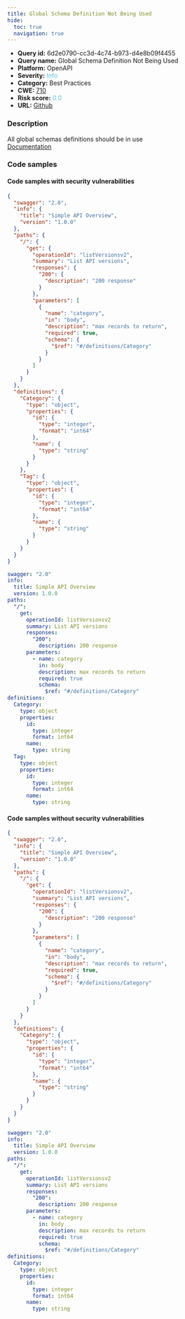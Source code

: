 ```yaml
---
title: Global Schema Definition Not Being Used
hide:
  toc: true
  navigation: true
---
```


<style>
  .highlight .hll {
    background-color: #ff171742;
  }
  .md-content {
    max-width: 1100px;
    margin: 0 auto;
  }
</style>

-   **Query id:** 6d2e0790-cc3d-4c74-b973-d4e8b09f4455
-   **Query name:** Global Schema Definition Not Being Used
-   **Platform:** OpenAPI
-   **Severity:** <span style="color:#5bc0de">Info</span>
-   **Category:** Best Practices
-   **CWE:** <a href="https://cwe.mitre.org/data/definitions/710.html" onclick="newWindowOpenerSafe(event, 'https://cwe.mitre.org/data/definitions/710.html')">710</a>
-   **Risk score:** <span style="color:#5bc0de">0.0</span>
-   **URL:** [Github](https://github.com/Checkmarx/kics/tree/master/assets/queries/openAPI/2.0/unused_schema_definition)

### Description
All global schemas definitions should be in use<br>
[Documentation](https://swagger.io/specification/v2/#definitionsObject)

### Code samples
#### Code samples with security vulnerabilities
```json title="Positive test num. 1 - json file" hl_lines="44"
{
  "swagger": "2.0",
  "info": {
    "title": "Simple API Overview",
    "version": "1.0.0"
  },
  "paths": {
    "/": {
      "get": {
        "operationId": "listVersionsv2",
        "summary": "List API versions",
        "responses": {
          "200": {
            "description": "200 response"
          }
        },
        "parameters": [
          {
            "name": "category",
            "in": "body",
            "description": "max records to return",
            "required": true,
            "schema": {
              "$ref": "#/definitions/Category"
            }
          }
        ]
      }
    }
  },
  "definitions": {
    "Category": {
      "type": "object",
      "properties": {
        "id": {
          "type": "integer",
          "format": "int64"
        },
        "name": {
          "type": "string"
        }
      }
    },
    "Tag": {
      "type": "object",
      "properties": {
        "id": {
          "type": "integer",
          "format": "int64"
        },
        "name": {
          "type": "string"
        }
      }
    }
  }
}

```
```yaml title="Positive test num. 2 - yaml file" hl_lines="29"
swagger: "2.0"
info:
  title: Simple API Overview
  version: 1.0.0
paths:
  "/":
    get:
      operationId: listVersionsv2
      summary: List API versions
      responses:
        "200":
          description: 200 response
      parameters:
        - name: category
          in: body
          description: max records to return
          required: true
          schema:
            $ref: "#/definitions/Category"
definitions:
  Category:
    type: object
    properties:
      id:
        type: integer
        format: int64
      name:
        type: string
  Tag:
    type: object
    properties:
      id:
        type: integer
        format: int64
      name:
        type: string

```


#### Code samples without security vulnerabilities
```json title="Negative test num. 1 - json file"
{
  "swagger": "2.0",
  "info": {
    "title": "Simple API Overview",
    "version": "1.0.0"
  },
  "paths": {
    "/": {
      "get": {
        "operationId": "listVersionsv2",
        "summary": "List API versions",
        "responses": {
          "200": {
            "description": "200 response"
          }
        },
        "parameters": [
          {
            "name": "category",
            "in": "body",
            "description": "max records to return",
            "required": true,
            "schema": {
              "$ref": "#/definitions/Category"
            }
          }
        ]
      }
    }
  },
  "definitions": {
    "Category": {
      "type": "object",
      "properties": {
        "id": {
          "type": "integer",
          "format": "int64"
        },
        "name": {
          "type": "string"
        }
      }
    }
  }
}

```
```yaml title="Negative test num. 2 - yaml file"
swagger: "2.0"
info:
  title: Simple API Overview
  version: 1.0.0
paths:
  "/":
    get:
      operationId: listVersionsv2
      summary: List API versions
      responses:
        "200":
          description: 200 response
      parameters:
        - name: category
          in: body
          description: max records to return
          required: true
          schema:
            $ref: "#/definitions/Category"
definitions:
  Category:
    type: object
    properties:
      id:
        type: integer
        format: int64
      name:
        type: string

```

